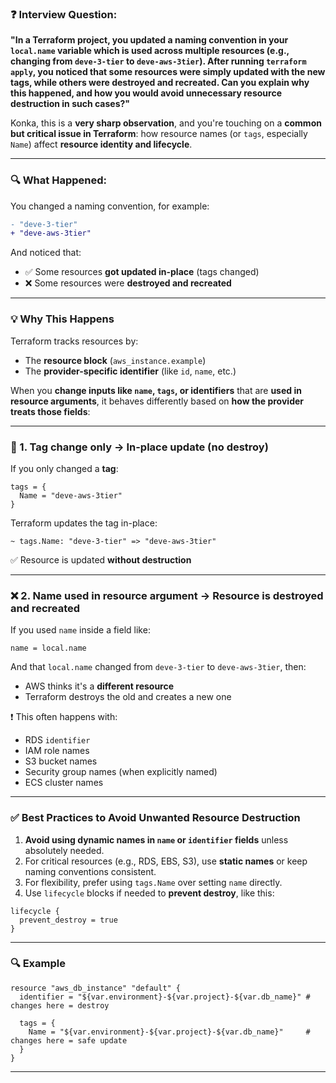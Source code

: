 ### ❓ Interview Question:

**"In a Terraform project, you updated a naming convention in your `local.name` variable which is used across multiple resources (e.g., changing from `deve-3-tier` to `deve-aws-3tier`). After running `terraform apply`, you noticed that some resources were simply updated with the new tags, while others were destroyed and recreated. Can you explain why this happened, and how you would avoid unnecessary resource destruction in such cases?"**


Konka, this is a **very sharp observation**, and you're touching on a **common but critical issue in Terraform**: how resource names (or `tags`, especially `Name`) affect **resource identity and lifecycle**.

---

### 🔍 What Happened:

You changed a naming convention, for example:

```diff
- "deve-3-tier"
+ "deve-aws-3tier"
```

And noticed that:

* ✅ Some resources **got updated in-place** (tags changed)
* ❌ Some resources were **destroyed and recreated**

---

### 💡 Why This Happens

Terraform tracks resources by:

* The **resource block** (`aws_instance.example`)
* The **provider-specific identifier** (like `id`, `name`, etc.)

When you **change inputs like `name`, `tags`, or identifiers** that are **used in resource arguments**, it behaves differently based on **how the provider treats those fields**:

---

### 🔄 1. **Tag change only → In-place update (no destroy)**

If you only changed a **tag**:

```hcl
tags = {
  Name = "deve-aws-3tier"
}
```

Terraform updates the tag in-place:

```shell
~ tags.Name: "deve-3-tier" => "deve-aws-3tier"
```

✅ Resource is updated **without destruction**

---

### ❌ 2. **Name used in resource argument → Resource is destroyed and recreated**

If you used `name` inside a field like:

```hcl
name = local.name
```

And that `local.name` changed from `deve-3-tier` to `deve-aws-3tier`, then:

* AWS thinks it's a **different resource**
* Terraform destroys the old and creates a new one

❗ This often happens with:

* RDS `identifier`
* IAM role names
* S3 bucket names
* Security group names (when explicitly named)
* ECS cluster names

---

### ✅ Best Practices to Avoid Unwanted Resource Destruction

1. **Avoid using dynamic names in `name` or `identifier` fields** unless absolutely needed.
2. For critical resources (e.g., RDS, EBS, S3), use **static names** or keep naming conventions consistent.
3. For flexibility, prefer using `tags.Name` over setting `name` directly.
4. Use `lifecycle` blocks if needed to **prevent destroy**, like this:

```hcl
lifecycle {
  prevent_destroy = true
}
```
---
### 🔍 Example

```hcl
resource "aws_db_instance" "default" {
  identifier = "${var.environment}-${var.project}-${var.db_name}" # changes here = destroy

  tags = {
    Name = "${var.environment}-${var.project}-${var.db_name}"     # changes here = safe update
  }
}
```
---
